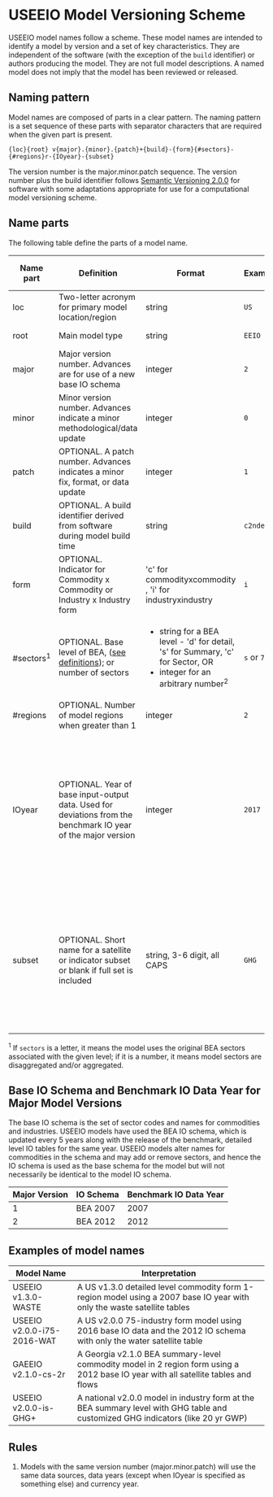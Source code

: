 # USEEIO Model Versioning Scheme

USEEIO model names follow a scheme.
These model names are intended to identify a model by version and a set of key characteristics. 
They are independent of the software (with the exception of the `build` identifier) or authors producing the model.
They are not full model descriptions.
A named model does not imply that the model has been reviewed or released. 

## Naming pattern
Model names are composed of parts in a clear pattern.
The naming pattern is a set sequence of these parts with separator characters that are required when the given part is present.
```
{loc}{root} v{major}.{minor}.{patch}+{build}-{form}{#sectors}-{#regions}r-{IOyear}-{subset}

```
The version number is the major.minor.patch sequence. The version number plus the build identifier follows [Semantic Versioning 2.0.0](http://semver.org/) for software with some adaptations appropriate for use for a computational model versioning scheme.

## Name parts
The following table define the parts of a model name.

| Name part | Definition | Format | Example | Assumed Value if Absent|
|---|---|---|---|---|
| loc   | Two-letter acronym for primary model location/region | string | `US`| not applicable|
| root  | Main model type | string | `EEIO`| not applicable|
| major | Major version number. Advances are for use of a new base IO schema | integer | `2` | not applicable|
| minor | Minor version number. Advances indicate a minor methodological/data update | integer |  `0` | not applicable|
| patch |  OPTIONAL. A patch number. Advances indicates a minor fix, format, or data update | integer | `1` | `0`|
| build |  OPTIONAL. A build identifier derived from software during model build time | string | `c2nde3d` | blank means not available|
| form  | OPTIONAL. Indicator for Commodity x Commodity or Industry x Industry form | 'c' for commodityxcommodity , 'i' for industryxindustry | `i` | `c`|
| #sectors<sup>1</sup> | OPTIONAL. Base level of BEA, ([see definitions](https://www.bea.gov/sites/default/files/methodologies/industry_primer.pdf#page=17)); or number of sectors | <ul><li>string for a BEA level - 'd' for detail, 's' for Summary, 'c' for Sector, OR</li><li>integer for an arbitrary number<sup>2</sup></li></ul> | `s` or `75` | `d` |
| #regions | OPTIONAL. Number of model regions when greater than 1 | integer | `2` | `1` |
| IOyear | OPTIONAL. Year of base input-output data. Used for deviations from the benchmark IO year of the major version | integer |  `2017` | IO data year for IO schema and major model version, see [Base IO Schema and Benchmark IO Data Year for Major Model Versions](#base-io-schema-and-benchmark-io-data-year-for-major-model-versions) |
| subset | OPTIONAL. Short name for a satellite or indicator subset or blank if full set is included | string, 3-6 digit, all CAPS |  `GHG` | All resource, emission and waste flow classes found in the most recent version with a complete set of tables|

<sup>1</sup> If `sectors` is a letter, it means the model uses the original BEA sectors associated with the given level; if it is a number, it means model sectors are disaggregated and/or aggregated.

## Base IO Schema and Benchmark IO Data Year for Major Model Versions

The base IO schema is the set of sector codes and names for commodities and industries.
USEEIO models have used the BEA IO schema, which is updated every 5 years along with the release of the benchmark, detailed level IO tables for the same year.
USEEIO models alter names for commodities in the schema and may add or remove sectors, and hence the IO schema is used as the base schema for the model but will not necessarily be identical to the model IO schema.

| Major Version | IO Schema | Benchmark IO Data Year |
|---|---|---|
| 1  | BEA 2007 | 2007 |
| 2  | BEA 2012 | 2012 |

## Examples of model names

| Model Name | Interpretation |
|---|---|
| USEEIO v1.3.0-WASTE       | A US v1.3.0 detailed level commodity form 1-region model using a 2007 base IO year with only the waste satellite tables |
| USEEIO v2.0.0-i75-2016-WAT | A US v2.0.0 75-industry form model using 2016 base IO data and the 2012 IO schema with only the water satellite table |
| GAEEIO v2.1.0-cs-2r        | A Georgia v2.1.0 BEA summary-level commodity model in 2 region form using a 2012 base IO year with all satellite tables and flows|
| USEEIO v2.0.0-is-GHG+    | A national v2.0.0 model in industry form at the BEA summary level with GHG table and customized GHG indicators (like 20 yr GWP) |

## Rules

1. Models with the same version number (major.minor.patch) will use the same data sources, data years (except when IOyear is specified as something else) and currency year.
   
